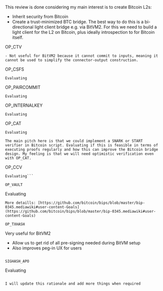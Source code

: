 This review is done considering my main interest is to create Bitcoin L2s: 
- Inherit security from Bitcoin 
- Create a trust-minimized BTC bridge. The best way to do this is a bi-directional light client bridge e.g. via BitVM2. For this we need to build a light client for the L2 on Bitcoin, plus ideally introspection to for Bitcoin itself.

OP_CTV
```
- Not useful for BitVM2 because it cannot commit to inputs, meaning it cannot be used to simplify the connector-output construction. 

```

OP_CSFS
```
Evaluating
```

OP_PAIRCOMMIT

```
Evaluating
```

OP_INTERNALKEY
```
Evaluating
```

OP_CAT
```
Evaluating

The main pitch here is that we could implement a SNARK or START verifier in Bitcoin script. Evaluating if this is feasible in terms of executing proofs regularly and how this can improve the Bitcoin bridge design. My feeling is that we will need optimistic verification even with OP_CAT. 
```

OP_CCV
```
Evaluating```

OP_VAULT
```
Evaluating
```
More detaills: [https://github.com/bitcoin/bips/blob/master/bip-0345.mediawiki#user-content-Goals](https://github.com/bitcoin/bips/blob/master/bip-0345.mediawiki#user-content-Goals)

OP_TXHASH
```
Very useful for BitVM2
- Allow us to get rid of all pre-signing needed during BitVM setup
- Also improves peg-in UX for users
```

SIGHASH_APO
```
Evaluating
```

I will update this rationale and add more things when required
